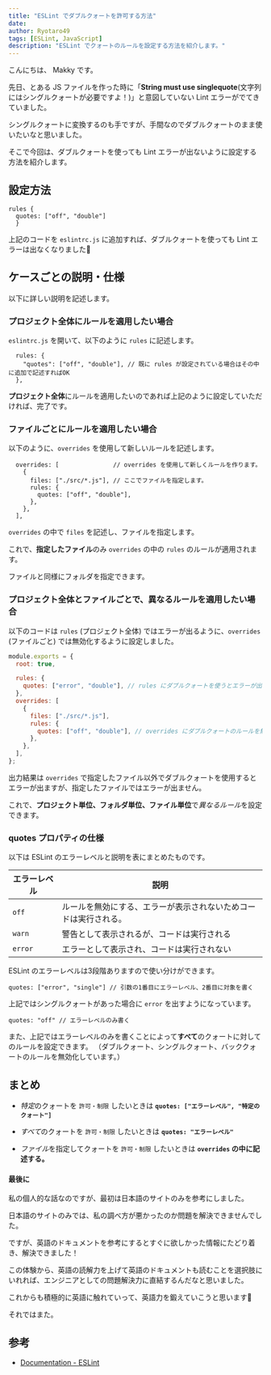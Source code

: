 ```yaml
---
title: "ESLint でダブルクォートを許可する方法"
date: 
author: Ryotaro49
tags: [ESLint, JavaScript]
description: "ESLint でクォートのルールを設定する方法を紹介します。"
---
```


こんにちは、 Makky です。

先日、とある JS ファイルを作った時に「**String must use singlequote**(文字列にはシングルクォートが必要ですよ！)」と意図していない Lint エラーがでてきていました。

シングルクォートに変換するのも手ですが、手間なのでダブルクォートのまま使いたいなと思いました。

そこで今回は、ダブルクォートを使っても Lint エラーが出ないように設定する方法を紹介します。

## 設定方法

```js:title=ダブルクォートのルールを無効化
rules {
  quotes: ["off", "double"]
  }
```

上記のコードを `eslintrc.js` に追加すれば、ダブルクォートを使っても Lint エラーは出なくなりました👏

## ケースごとの説明・仕様

以下に詳しい説明を記述します。 

### プロジェクト全体にルールを適用したい場合

`eslintrc.js` を開いて、以下のように `rules` に記述します。

```js:title=ファイル名を指定せずにルールを設定
  rules: {
	"quotes": ["off", "double"], // 既に rules が設定されている場合はその中に追加で記述すればOK
  },
```
**プロジェクト全体**にルールを適用したいのであれば上記のように設定していただければ、完了です。

### ファイルごとにルールを適用したい場合

以下のように、`overrides` を使用して新しいルールを記述します。

```js:title=ファイルパスを指定してルールを設定
  overrides: [               // overrides を使用して新しくルールを作ります。
    {
      files: ["./src/*.js"], // ここでファイルを指定します。
      rules: {
        quotes: ["off", "double"],
      },
    },
  ],
```
`overrides` の中で `files` を記述し、ファイルを指定します。

これで、**指定したファイル**のみ `overrides` の中の `rules` のルールが適用されます。

ファイルと同様にフォルダを指定できます。

### プロジェクト全体とファイルごとで、異なるルールを適用したい場合

以下のコードは `rules` (プロジェクト全体) ではエラーが出るように、`overrides` (ファイルごと) では無効化するように設定しました。

```js:title=eslintrc.js
module.exports = {
  root: true,

  rules: {
    quotes: ["error", "double"], // rules にダブルクォートを使うとエラーが出るように設定
  },
  overrides: [
    {
      files: ["./src/*.js"],
      rules: {
        quotes: ["off", "double"], // overrides にダブルクォートのルールを無効化するように設定
      },
    },
  ],
};
```

出力結果は `overrides` で指定したファイル以外でダブルクォートを使用するとエラーが出ますが、指定したファイルではエラーが出ません。

これで、**プロジェクト単位、フォルダ単位、ファイル単位**で*異なるルール*を設定できます。

### quotes プロパティの仕様

以下は ESLint のエラーレベルと説明を表にまとめたものです。

エラーレベル | 説明
-- | --
`off` | ルールを無効にする、エラーが表示されないためコードは実行される。
`warn` | 警告として表示されるが、コードは実行される
`error` | エラーとして表示され、コードは実行されない

ESLint のエラーレベルは3段階ありますので使い分けができます。

```js:title=例：シングルクォートをエラーとしたいとき
quotes: ["error", "single"] // 引数の1番目にエラーレベル、2番目に対象を書く
```
上記ではシングルクォートがあった場合に `error` を出すようになっています。

```js:title=例：すべてのクォートにルールを適用したいとき
quotes: "off" // エラーレベルのみ書く
```

また、上記ではエラーレベルのみを書くことによって**すべて**のクォートに対してのルールを設定できます。
（ダブルクォート、シングルクォート、バッククォートのルールを無効化しています。）

## まとめ

- *特定*のクォートを `許可・制限` したいときは **`quotes: ["エラーレベル", "特定のクォート"]`**

- *すべて*のクォートを `許可・制限` したいときは **`quotes: "エラーレベル"`**

- *ファイル*を指定してクォートを `許可・制限` したいときは **`overrides` の中に記述する。**

#### 最後に

私の個人的な話なのですが、最初は日本語のサイトのみを参考にしました。

日本語のサイトのみでは、私の調べ方が悪かったのか問題を解決できませんでした。

ですが、英語のドキュメントを参考にするとすぐに欲しかった情報にたどり着き、解決できました！

この体験から、英語の読解力を上げて英語のドキュメントも読むことを選択肢にいれれば、エンジニアとしての問題解決力に直結するんだなと思いました。

これからも積極的に英語に触れていって、英語力を鍛えていこうと思います💪

それではまた。

## 参考
- [Documentation - ESLint](https://eslint.org/docs/latest/rules/quotes#rule-details)
